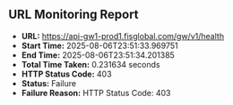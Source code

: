 ## URL Monitoring Report

- **URL:** https://api-gw1-prod1.fisglobal.com/gw/v1/health
- **Start Time:** 2025-08-06T23:51:33.969751
- **End Time:** 2025-08-06T23:51:34.201385
- **Total Time Taken:** 0.231634 seconds
- **HTTP Status Code:** 403
- **Status:** Failure
- **Failure Reason:** HTTP Status Code: 403
